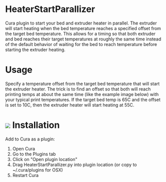 # HeaterStartParallizer
Cura plugin to start your bed and extruder heater in parallel. The extruder will start heating when the bed temperature reaches a specified offset from the target bed temperature. This allows for a timing so that both extruder and bed reaches their target temperatures at roughly the same time instead of the default behavior of waiting for the bed to reach temperature before starting the extruder heating.

Usage
==========
Specify a temperature offset from the target bed temperature that will start the extruder heater. The trick is to find an offset so that both will reach printing temps at about the same time (like the example image below) with your typical print temperatures. If the target bed temp is 65C and the offset is set to 10C, then the extruder heater will start heating at 55C.

![](https://raw.githubusercontent.com/mosh1/HeaterStartParallizer/master/Example.jpg)
Installation
==========
Add to Cura as a plugin:

1. Open Cura
2. Go to the Plugins tab
3. Click on "Open plugin location"
4. Drag HeaterStartParallizer.py into plugin location (or copy to ~/.cura/plugins for OSX)
5. Restart Cura
